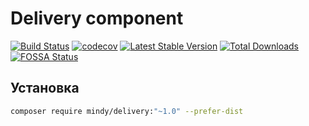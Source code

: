 # Delivery component

[![Build Status](https://travis-ci.org/MindyPHP/Delivery.svg?branch=master)](https://travis-ci.org/MindyPHP/Delivery)
[![codecov](https://codecov.io/gh/MindyPHP/Delivery/branch/master/graph/badge.svg)](https://codecov.io/gh/MindyPHP/Delivery)
[![Latest Stable Version](https://poser.pugx.org/mindy/delivery/v/stable.svg)](https://packagist.org/packages/mindy/delivery)
[![Total Downloads](https://poser.pugx.org/mindy/delivery/downloads.svg)](https://packagist.org/packages/mindy/delivery)
[![FOSSA Status](https://app.fossa.io/api/projects/git%2Bgithub.com%2FMindyPHP%2FDelivery.svg?type=shield)](https://app.fossa.io/projects/git%2Bgithub.com%2FMindyPHP%2FDelivery?ref=badge_shield)

## Установка

```bash
composer require mindy/delivery:"~1.0" --prefer-dist
```
